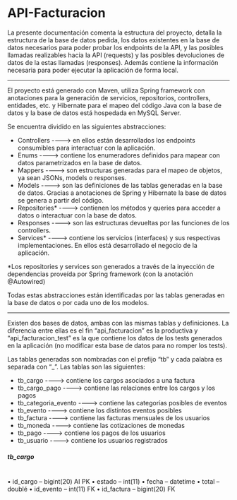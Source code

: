 # API-Facturacion

<p>
La presente documentación comenta la estructura del proyecto, detalla la estructura de la base de datos pedida, los datos existentes en la base de datos necesarios para poder probar los endpoints de la API, y las posibles llamadas realizables hacia la API (requests) y las posibles devoluciones de datos de la estas llamadas (responses). Además contiene la información necesaria para poder ejecutar la aplicación de forma local.
</p>
<hr>
<p>El proyecto está generado con Maven, utiliza Spring framework con anotaciones para la generación de servicios, repositorios, controllers, entidades, etc. y Hibernate para el mapeo del código Java con la base de datos y la base de datos está hospedada en MySQL Server.
</p>
Se encuentra dividido en las siguientes abstracciones:
<ul>
<li>Controllers ----> en ellos están desarrollados los endpoints consumibles para interactuar con la aplicación.</li>
<li>Enums ----> contiene los enumeradores definidos para mapear con datos parametrizados en la base de datos.</li>
<li>Mappers ----> son estructuras generadas para el mapeo de objetos, ya sean JSONs, models o responses.</li>
<li>Models ----> son las definiciones de las tablas generadas en la base de datos. Gracias a anotaciones de Spring y Hibernate la base de datos se genera a partir del código.</li>
<li>Repositories* ----> contienen los métodos y queries para acceder a datos o interactuar con la base de datos.</li>
<li>Responses ----> son las estructuras devueltas por las funciones de los controllers.</li>
<li>Services* ----> contiene los servicios (interfaces) y sus respectivas implementaciones. En ellos está desarrollado el negocio de la aplicación.</li>
</ul>
*Los repositories y services son generados a través de la inyección de dependencias proveída por Spring framework (con la anotación @Autowired)
<p>
Todas estas abstracciones están identificadas por las tablas generadas en la base de datos o por cada uno de los modelos.
</p>
<hr>
<p>
Existen dos bases de datos, ambas con las mismas tablas y definiciones. La diferencia entre ellas es el fin “api_facturacion” es la productiva y “api_facturacion_test” es la que contiene los datos de los tests generados en la aplicación (no modificar esta base de datos para no romper los tests).
</p>
Las tablas generadas son nombradas con el prefijo “tb” y cada palabra es separada con “_”. Las tablas son las siguientes:
<ul>
<li>tb_cargo ----> contiene los cargos asociados a una factura</li>
<li>tb_cargo_pago ----> contiene las relaciones entre los cargos y los pagos</li>
<li>tb_categoria_evento ----> contiene las categorías posibles de eventos</li>
<li>tb_evento ----> contiene los distintos eventos posibles</li>
<li>tb_factura ----> contiene las facturas mensuales de los usuarios</li>
<li>tb_moneda ----> contiene las cotizaciones de monedas</li>
<li>tb_pago ----> contiene los pagos de los usuarios</li>
<li>tb_usuario ----> contiene los usuarios registrados</li>
</ul>

<h5>
tb_cargo
</h5>
<table>
    
</table>
•	id_cargo – bigint(20) AI PK
•	estado – int(11)
•	fecha – datetime
•	total – doublé
•	id_evento – int(11) FK
•	id_factura – bigint(20) FK

















